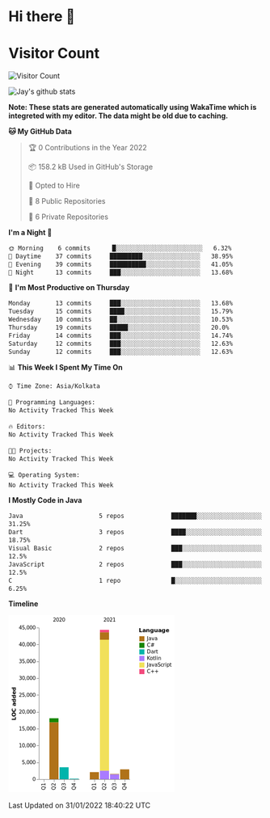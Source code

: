 # Hi there 👋 

# Visitor Count
![Visitor Count](https://profile-counter.glitch.me/jay-buddhdev/count.svg)

![Jay's github stats](https://github-readme-stats.vercel.app/api?username=jay-buddhdev&show_icons=true&theme=chartreuse-dark)

**Note: These stats are generated automatically using WakaTime which is integreted with my editor. The data might be old due to caching.**

<!--START_SECTION:waka-->
**🐱 My GitHub Data** 

> 🏆 0 Contributions in the Year 2022
 > 
> 📦 158.2 kB Used in GitHub's Storage 
 > 
> 💼 Opted to Hire
 > 
> 📜 8 Public Repositories 
 > 
> 🔑 6 Private Repositories  
 > 
**I'm a Night 🦉** 

```text
🌞 Morning    6 commits      █░░░░░░░░░░░░░░░░░░░░░░░░   6.32% 
🌆 Daytime    37 commits     █████████░░░░░░░░░░░░░░░░   38.95% 
🌃 Evening    39 commits     ██████████░░░░░░░░░░░░░░░   41.05% 
🌙 Night      13 commits     ███░░░░░░░░░░░░░░░░░░░░░░   13.68%

```
📅 **I'm Most Productive on Thursday** 

```text
Monday       13 commits     ███░░░░░░░░░░░░░░░░░░░░░░   13.68% 
Tuesday      15 commits     ████░░░░░░░░░░░░░░░░░░░░░   15.79% 
Wednesday    10 commits     ██░░░░░░░░░░░░░░░░░░░░░░░   10.53% 
Thursday     19 commits     █████░░░░░░░░░░░░░░░░░░░░   20.0% 
Friday       14 commits     ███░░░░░░░░░░░░░░░░░░░░░░   14.74% 
Saturday     12 commits     ███░░░░░░░░░░░░░░░░░░░░░░   12.63% 
Sunday       12 commits     ███░░░░░░░░░░░░░░░░░░░░░░   12.63%

```


📊 **This Week I Spent My Time On** 

```text
⌚︎ Time Zone: Asia/Kolkata

💬 Programming Languages: 
No Activity Tracked This Week

🔥 Editors: 
No Activity Tracked This Week

🐱‍💻 Projects: 
No Activity Tracked This Week

💻 Operating System: 
No Activity Tracked This Week

```

**I Mostly Code in Java** 

```text
Java                     5 repos             ███████░░░░░░░░░░░░░░░░░░   31.25% 
Dart                     3 repos             ████░░░░░░░░░░░░░░░░░░░░░   18.75% 
Visual Basic             2 repos             ███░░░░░░░░░░░░░░░░░░░░░░   12.5% 
JavaScript               2 repos             ███░░░░░░░░░░░░░░░░░░░░░░   12.5% 
C                        1 repo              █░░░░░░░░░░░░░░░░░░░░░░░░   6.25%

```


**Timeline**

![Chart not found](https://raw.githubusercontent.com/jay-buddhdev/jay-buddhdev/master/charts/bar_graph.png) 


 Last Updated on 31/01/2022 18:40:22 UTC
<!--END_SECTION:waka-->


